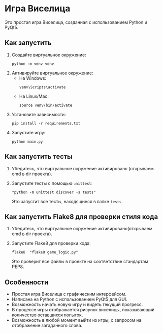 
# Игра Виселица

Это простая игра Виселица, созданная с использованием Python и PyQt5.

## Как запустить

1. Создайте виртуальное окружение:
   ```
   python -m venv venv
   ```
2. Активируйте виртуальное окружение:
   - На Windows:
     ```
     venv\Scripts\activate
     ```
   - На Linux/Mac:
     ```
     source venv/bin/activate
     ```
3. Установите зависимости:
   ```
   pip install -r requirements.txt
   ```
4. Запустите игру:
   ```
   python main.py
   ```

## Как запустить тесты

1. Убедитесь, что виртуальное окружение активировано (открываем cmd в dir проекта).
2. Запустите тесты с помощью `unittest`:
   ```
   "python -m unittest discover -s tests"
   ```

   Это запустит все тесты, находящиеся в папке `tests`.

## Как запустить Flake8 для проверки стиля кода

1. Убедитесь, что виртуальное окружение активировано(открываем cmd в dir проекта).
2. Запустите Flake8 для проверки кода:
   ```
   flake8  "flake8 game_logic.py"

   ```

   Это проверит все файлы в проекте на соответствие стандартам PEP8.

## Особенности

- Простая игра Виселица с графическим интерфейсом.
- Написана на Python с использованием PyQt5 для GUI.
- Возможность начать новую игру и видеть текущий прогресс.
- В процессе игры отображается рисунок виселицы, показывающий количество оставшихся попыток.
- Возможность в любой момент выйти из игры, с запросом на отображение загаданного слова.
